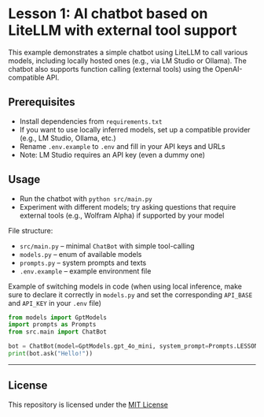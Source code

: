 # Lesson 1: AI chatbot based on LiteLLM with external tool support

This example demonstrates a simple chatbot using LiteLLM to call various models, including locally hosted ones (e.g., via LM Studio or Ollama). The chatbot also supports function calling (external tools) using the OpenAI-compatible API.

## Prerequisites
- Install dependencies from `requirements.txt`
- If you want to use locally inferred models, set up a compatible provider (e.g., LM Studio, Ollama, etc.)
- Rename `.env.example` to `.env` and fill in your API keys and URLs
- Note: LM Studio requires an API key (even a dummy one)

## Usage
- Run the chatbot with `python src/main.py`
- Experiment with different models; try asking questions that require external tools (e.g., Wolfram Alpha) if supported by your model

File structure:
- `src/main.py` – minimal `ChatBot` with simple tool-calling
- `models.py` – enum of available models
- `prompts.py` – system prompts and texts
- `.env.example` – example environment file

Example of switching models in code 
(when using local inference, make sure to declare it correctly in `models.py` and set the corresponding `API_BASE` and `API_KEY` in your `.env` file)
```python
from models import GptModels
import prompts as Prompts
from src.main import ChatBot

bot = ChatBot(model=GptModels.gpt_4o_mini, system_prompt=Prompts.LESSON_01_CHATBOT)
print(bot.ask("Hello!"))
```

---

## License
This repository is licensed under the [MIT License](LICENSE)
